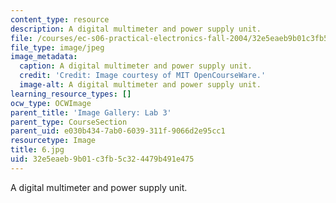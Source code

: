 ```yaml
---
content_type: resource
description: A digital multimeter and power supply unit.
file: /courses/ec-s06-practical-electronics-fall-2004/32e5eaeb9b01c3fb5c324479b491e475_6.jpg
file_type: image/jpeg
image_metadata:
  caption: A digital multimeter and power supply unit.
  credit: 'Credit: Image courtesy of MIT OpenCourseWare.'
  image-alt: A digital multimeter and power supply unit.
learning_resource_types: []
ocw_type: OCWImage
parent_title: 'Image Gallery: Lab 3'
parent_type: CourseSection
parent_uid: e030b434-7ab0-6039-311f-9066d2e95cc1
resourcetype: Image
title: 6.jpg
uid: 32e5eaeb-9b01-c3fb-5c32-4479b491e475
---
```

A digital multimeter and power supply unit.

